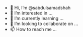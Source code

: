 - 👋 Hi, I’m @sabdulsamadshah
- 👀 I’m interested in ...
- 🌱 I’m currently learning ...
- 💞️ I’m looking to collaborate on ...
- 📫 How to reach me ...

<!---
sabdulsamadshah/sabdulsamadshah is a ✨ special ✨ repository because its `README.md` (this file) appears on your GitHub profile.
You can click the Preview link to take a look at your changes.
--->
